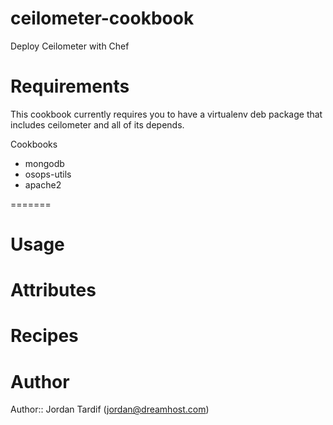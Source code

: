 ceilometer-cookbook
===================
Deploy Ceilometer with Chef

# Requirements

This cookbook currently requires you to have a virtualenv deb package 
that includes ceilometer and all of its depends.

Cookbooks
* mongodb
* osops-utils
* apache2

=======

# Usage

# Attributes

# Recipes

# Author

Author:: Jordan Tardif (<jordan@dreamhost.com>)
